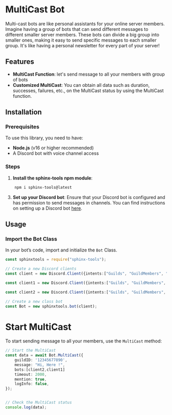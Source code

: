 # MultiCast Bot

Multi-cast bots are like personal assistants for your online server members. Imagine having a group of bots that can send different messages to different smaller server members. These bots can divide a big group into smaller ones, making it easy to send specific messages to each smaller group. It's like having a personal newsletter for every part of your server!

## Features

- **MultiCast Function**: let's send message to all your members with group of bots
- **Customized MultiCast**: You can obtain all data such as duration, successes, failures, etc., on the MultiCast status by using the MultiCast function.

## Installation

### Prerequisites

To use this library, you need to have:

- **Node.js** (v16 or higher recommended)
- A Discord bot with voice channel access

### Steps

1. **Install the sphinx-tools npm module**:

```bash
    npm i sphinx-tools@latest
```

3. **Set up your Discord bot**: Ensure that your Discord bot is configured and has permission to send messages in channels. You can find instructions on setting up a Discord bot [here](https://discordjs.guide/).

## Usage

### Import the Bot Class

In your bot’s code, import and initialize the `Bot` Class.

```typescript
const sphinxtools = require("sphinx-tools");

// Create a new Discord clients
const client = new Discord.Client({intents:["Guilds", "GuildMembers", "GuildMessages","MessageContent"]});

const client1 = new Discord.Client({intents:["Guilds", "GuildMembers", "GuildMessages","MessageContent"]});

const client2 = new Discord.Client({intents:["Guilds", "GuildMembers", "GuildMessages","MessageContent"]});

// Create a new class bot
const Bot = new sphinxtools.bot(client);
```
# Start MultiCast

To start sending message to all your members, use the `MultiCast` method:
```typescript
// Start the MultiCast
const data = await Bot.MultiCast({
    guildID: '12345677890',
    message: "Hi, Here !",
    bots:[client2,client1]
    timeout: 2000,
    mention: true,
    logInfo: false,
});


// Check the MultiCast status
console.log(data);

```
